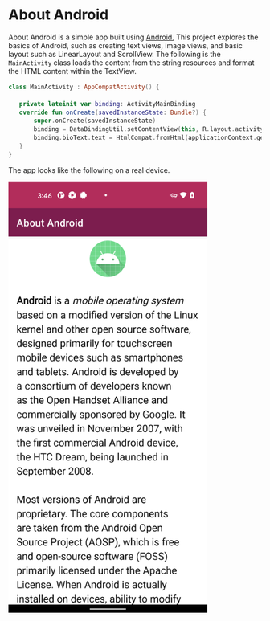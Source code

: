 <h1>About Android</h1>

About Android is a simple app built using [Android.](https://www.android.com/) This project explores the basics of Android, such as creating text views, image views,
 and basic layout such as LinearLayout and ScrollView. The following is the `MainActivity` class loads the content from the string resources and format the HTML content within the TextView.

 ```kotlin
 class MainActivity : AppCompatActivity() {

    private lateinit var binding: ActivityMainBinding
    override fun onCreate(savedInstanceState: Bundle?) {
        super.onCreate(savedInstanceState)
        binding = DataBindingUtil.setContentView(this, R.layout.activity_main)
        binding.bioText.text = HtmlCompat.fromHtml(applicationContext.getString(R.string.bio), HtmlCompat.FROM_HTML_MODE_LEGACY)
    }
}
 ```
 
 The app looks like the following on a real device.
 
 
 <img align="left" width=396 src="https://github.com/raveerocks/about-android/blob/main/screenshot.png" alt="screenshot" />
 
 
